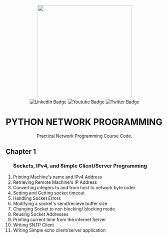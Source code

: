 <div id="header" align="center">
 <img src="https://github.com/vernonthedev/File-Management-System/assets/108737724/a5c0c0e3-0f4f-4ab9-9bf6-c256ff2efd86" width="300px" />
</div>

<div id="badges" align="center">
  <a href="https://www.linkedin.com/in/vernonthedev/">
    <img src="https://img.shields.io/badge/LinkedIn-blue?style=for-the-badge&logo=linkedin&logoColor=white" alt="LinkedIn Badge"/>
  </a>
  <a href="https://www.youtube.com/channel/UCjNin5VUso1QXPSS7YFsIDQ">
    <img src="https://img.shields.io/badge/YouTube-red?style=for-the-badge&logo=youtube&logoColor=white" alt="Youtube Badge"/>
  </a>
  <a href="https://twitter.com/vernonthedev">
    <img src="https://img.shields.io/badge/Twitter-blue?style=for-the-badge&logo=twitter&logoColor=white" alt="Twitter Badge"/>
  </a><br>
  <img src="https://komarev.com/ghpvc/?username=vernonthedev&style=flat-square&color=blue" alt=""/>
</div>



# PYTHON NETWORK PROGRAMMING
<p align="center">Practical Network Programming Course Code.</p>

## Chapter 1
<ol>
  <h3>Sockets, IPv4, and Simple Client/Server Programming</h3>
  <li>Printing Machine's name and IPv4 Address</li>
  <li>Retrieving Remote Machine's IP Address</li>
  <li>Converting integers to and from host to network byte order</li>
  <li>Setting and Getting socket timeout</li>
  <li>Handling Socket Errors</li>
  <li>Modifying a socket's send/recieve buffer size</li>
  <li>Changing Socket to non blocking/ blocking mode</li>
  <li>Reusing Socket Addresses</li>
  <li>Printing current time from the internet Server</li>
  <li>Writing SNTP Client</li>
  <li>Writing Simple echo client/server application</li>
</ol>
